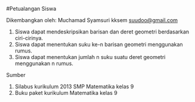 #Petualangan Siswa

Dikembangkan oleh: Muchamad Syamsuri kksem <suudoo@gmail.com>

1. Siswa dapat mendeskripsikan barisan dan deret geometri berdasarkan ciri-cirinya.
2. Siswa dapat menentukan suku ke-n barisan geometri menggunakan rumus.
3. Siswa dapat menentukan jumlah n suku suatu deret geometri menggunakan n rumus.

Sumber
1. Silabus kurikulum 2013 SMP Matematika kelas 9
2. Buku paket kurikulum Matematika kelas 9
